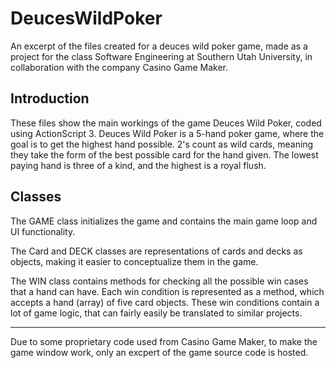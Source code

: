 # DeucesWildPoker
An excerpt of the files created for a deuces wild poker game, made as a project for the class Software Engineering at Southern Utah University, in collaboration with the company Casino Game Maker.

## Introduction
These files show the main workings of the game Deuces Wild Poker, coded using ActionScript 3.
Deuces Wild Poker is a 5-hand poker game, where the goal is to get the highest hand possible.
2's count as wild cards, meaning they take the form of the best possible card for the hand given.
The lowest paying hand is three of a kind, and the highest is a royal flush.  
## Classes
The GAME class initializes the game and contains the main game loop and UI functionality.  

The Card and DECK classes are representations of cards and decks as objects, making it easier to conceptualize them in the game.  

The WIN class contains methods for checking all the possible win cases that a hand can have. Each win condition is represented as a method, which accepts a hand (array) of five card objects. These win conditions contain a lot of game logic, that can fairly easily be translated to similar projects.  

---
Due to some proprietary code used from Casino Game Maker, to make the game window work, only an excpert of the game source code is hosted.
